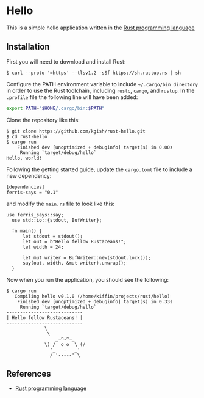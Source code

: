 # Hello

This is a simple hello application written in the [Rust programming language](https://www.rust-lang.org)

## Installation

First you will need to download and install Rust:

```
$ curl --proto '=https' --tlsv1.2 -sSf https://sh.rustup.rs | sh
```
Configure the PATH environment variable to include `~/.cargo/bin directory` in order to use the Rust toolchain, including `rustc`, `cargo`, and `rustup`. In the `.profile` file the following line will have been added:

```bash
export PATH="$HOME/.cargo/bin:$PATH"
```

Clone the repository like this:

```
$ git clone https://github.com/kgish/rust-hello.git
$ cd rust-hello
$ cargo run
    Finished dev [unoptimized + debuginfo] target(s) in 0.00s
     Running `target/debug/hello`
Hello, world!
```

Following the getting started guide, update the `cargo.toml` file to include a new dependency:

```
[dependencies]
ferris-says = "0.1"
```

and modify the `main.rs` file to look like this:

```
use ferris_says::say;
  use std::io::{stdout, BufWriter};
  
  fn main() {
      let stdout = stdout();
      let out = b"Hello fellow Rustaceans!";
      let width = 24;
  
      let mut writer = BufWriter::new(stdout.lock());
      say(out, width, &mut writer).unwrap();
  }
```

Now when you run the application, you should see the following:

```
$ cargo run
   Compiling hello v0.1.0 (/home/kiffin/projects/rust/hello)
    Finished dev [unoptimized + debuginfo] target(s) in 0.33s
     Running `target/debug/hello`
----------------------------
| Hello fellow Rustaceans! |
----------------------------
              \
               \
                  _~^~^~_
              \) /  o o  \ (/
                '_   -   _'
                / '-----' \

```

## References

* [Rust programming language](https://www.rust-lang.org)
